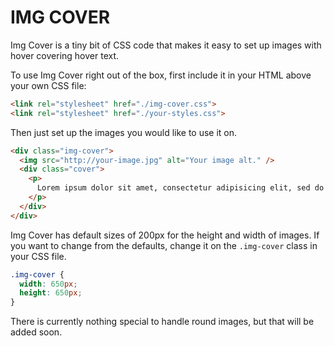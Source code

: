 IMG COVER
======

Img Cover is a tiny bit of CSS code that makes it easy to set up images with hover covering hover text.

To use Img Cover right out of the box, first include it in your HTML above your own CSS file:

```HTML
<link rel="stylesheet" href="./img-cover.css">
<link rel="stylesheet" href="./your-styles.css">
```

Then just set up the images you would like to use it on.

```HTML
<div class="img-cover">
  <img src="http://your-image.jpg" alt="Your image alt." />
  <div class="cover">
    <p>
      Lorem ipsum dolor sit amet, consectetur adipisicing elit, sed do eiusmod tempor incididunt ut labore et dolore magna aliqua.
    </p>
  </div>
</div>
```
Img Cover has default sizes of 200px for the height and width of images. If you want to change from the defaults, change it on the `.img-cover` class in your CSS file.

```CSS
.img-cover {
  width: 650px;
  height: 650px;
}
```

There is currently nothing special to handle round images, but that will be added soon.
